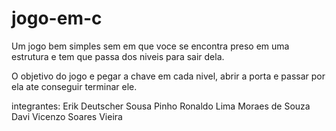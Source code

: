 # jogo-em-c


Um jogo bem simples sem em que voce se encontra preso em uma estrutura e tem que passa dos niveis para sair dela.

O objetivo do jogo e pegar a chave em cada nivel, abrir a porta e passar por ela ate conseguir terminar ele.

integrantes: Erik Deutscher Sousa Pinho
             Ronaldo Lima Moraes de Souza
             Davi Vicenzo Soares Vieira
